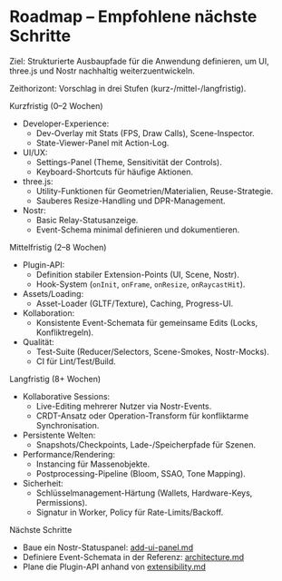 # Roadmap – Empfohlene nächste Schritte

Ziel: Strukturierte Ausbaupfade für die Anwendung definieren, um UI, three.js und Nostr nachhaltig weiterzuentwickeln.

Zeithorizont: Vorschlag in drei Stufen (kurz-/mittel-/langfristig).

Kurzfristig (0–2 Wochen)
- Developer-Experience:
  - Dev-Overlay mit Stats (FPS, Draw Calls), Scene-Inspector.
  - State-Viewer-Panel mit Action-Log.
- UI/UX:
  - Settings-Panel (Theme, Sensitivität der Controls).
  - Keyboard-Shortcuts für häufige Aktionen.
- three.js:
  - Utility-Funktionen für Geometrien/Materialien, Reuse-Strategie.
  - Sauberes Resize-Handling und DPR-Management.
- Nostr:
  - Basic Relay-Statusanzeige.
  - Event-Schema minimal definieren und dokumentieren.

Mittelfristig (2–8 Wochen)
- Plugin-API:
  - Definition stabiler Extension-Points (UI, Scene, Nostr).
  - Hook-System (`onInit`, `onFrame`, `onResize`, `onRaycastHit`).
- Assets/Loading:
  - Asset-Loader (GLTF/Texture), Caching, Progress-UI.
- Kollaboration:
  - Konsistente Event-Schemata für gemeinsame Edits (Locks, Konfliktregeln).
- Qualität:
  - Test-Suite (Reducer/Selectors, Scene-Smokes, Nostr-Mocks).
  - CI für Lint/Test/Build.

Langfristig (8+ Wochen)
- Kollaborative Sessions:
  - Live-Editing mehrerer Nutzer via Nostr-Events.
  - CRDT-Ansatz oder Operation-Transform für konfliktarme Synchronisation.
- Persistente Welten:
  - Snapshots/Checkpoints, Lade-/Speicherpfade für Szenen.
- Performance/Rendering:
  - Instancing für Massenobjekte.
  - Postprocessing-Pipeline (Bloom, SSAO, Tone Mapping).
- Sicherheit:
  - Schlüsselmanagement-Härtung (Wallets, Hardware-Keys, Permissions).
  - Signatur in Worker, Policy für Rate-Limits/Backoff.

Nächste Schritte
- Baue ein Nostr-Statuspanel: [add-ui-panel.md](guides/add-ui-panel.md)
- Definiere Event-Schemata in der Referenz: [architecture.md](reference/architecture.md)
- Plane die Plugin-API anhand von [extensibility.md](features/extensibility.md)